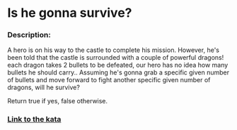 # Is he gonna survive?

### Description:

A hero is on his way to the castle to complete his mission. However, he's been told that the castle is surrounded with a couple of powerful dragons! each dragon takes 2 bullets to be defeated, our hero has no idea how many bullets he should carry.. Assuming he's gonna grab a specific given number of bullets and move forward to fight another specific given number of dragons, will he survive?

Return true if yes, false otherwise.

### [Link to the kata](https://www.codewars.com/kata/59ca8246d751df55cc00014c)